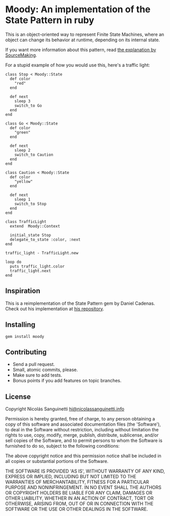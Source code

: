 Moody: An implementation of the State Pattern in ruby
=====================================================

This is an object-oriented way to represent Finite State Machines, where an
object can change its behavior at runtime, depending on its internal state.

If you want more information about this pattern, read [the explanation by
SourceMaking](http://sourcemaking.com/design_patterns/state).

For a stupid example of how you would use this, here's a traffic light:

    class Stop < Moody::State
      def color
        "red"
      end

      def next
        sleep 3
        switch_to Go
      end
    end

    class Go < Moody::State
      def color
        "green"
      end

      def next
        sleep 2
        switch_to Caution
      end
    end

    class Caution < Moody::State
      def color
        "yellow"
      end

      def next
        sleep 1
        switch_to Stop
      end
    end

    class TrafficLight
      extend  Moody::Context

      initial_state Stop
      delegate_to_state :color, :next
    end

    traffic_light - TrafficLight.new

    loop do
      puts traffic_light.color
      traffic_light.next
    end

Inspiration
-----------

This is a reimplementation of the State Pattern gem by Daniel Cadenas. Check out
his implementation at [his repository](http://github.com/dcadenas/state_pattern).

Installing
----------

    gem install moody

Contributing
------------

* Send a pull request.
* Small, atomic commits, please.
* Make sure to add tests.
* Bonus points if you add features on topic branches.

License
-------

Copyright Nicolás Sanguinetti <hi@nicolassanguinetti.info>

Permission is hereby granted, free of charge, to any person obtaining
a copy of this software and associated documentation files (the
'Software'), to deal in the Software without restriction, including
without limitation the rights to use, copy, modify, merge, publish,
distribute, sublicense, and/or sell copies of the Software, and to
permit persons to whom the Software is furnished to do so, subject to
the following conditions:

The above copyright notice and this permission notice shall be
included in all copies or substantial portions of the Software.

THE SOFTWARE IS PROVIDED 'AS IS', WITHOUT WARRANTY OF ANY KIND,
EXPRESS OR IMPLIED, INCLUDING BUT NOT LIMITED TO THE WARRANTIES OF
MERCHANTABILITY, FITNESS FOR A PARTICULAR PURPOSE AND NONINFRINGEMENT.
IN NO EVENT SHALL THE AUTHORS OR COPYRIGHT HOLDERS BE LIABLE FOR ANY
CLAIM, DAMAGES OR OTHER LIABILITY, WHETHER IN AN ACTION OF CONTRACT,
TORT OR OTHERWISE, ARISING FROM, OUT OF OR IN CONNECTION WITH THE
SOFTWARE OR THE USE OR OTHER DEALINGS IN THE SOFTWARE.
